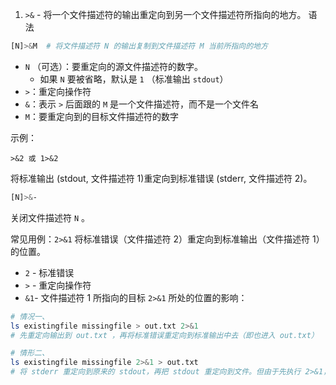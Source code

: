 1. `>&` - 将一个文件描述符的输出重定向到另一个文件描述符所指向的地方。
语法
```BASH
[N]>&M  # 将文件描述符 N 的输出复制到文件描述符 M 当前所指向的地方
```
- `N` （可选）：要重定向的源文件描述符的数字。
	- 如果 `N` 要被省略，默认是 `1` （标准输出 `stdout`）
- `>`：重定向操作符
- `&`：表示 `>` 后面跟的 `M` 是一个文件描述符，而不是一个文件名
- `M`：要重定向到的目标文件描述符的数字

示例：
```
>&2 或 1>&2
```
将标准输出 (stdout, 文件描述符 1)重定向到标准错误 (stderr, 文件描述符 2)。

```bash
[N]>&-
```
关闭文件描述符 `N` 。

常见用例：`2>&1`
将标准错误（文件描述符 2）重定向到标准输出（文件描述符 1）的位置。
- `2` - 标准错误
- `>` - 重定向操作符
- `&1`- 文件描述符 1 所指向的目标
`2>&1` 所处的位置的影响：
```bash
# 情况一、
ls existingfile missingfile > out.txt 2>&1
# 先重定向输出到 out.txt ，再将标准错误重定向到标准输出中去（即也进入 out.txt）

# 情形二、
ls existingfile missingfile 2>&1 > out.txt
# 将 stderr 重定向到原来的 stdout，再把 stdout 重定向到文件。但由于先执行 2>&1，因此 stderr 将输出到终端。
```